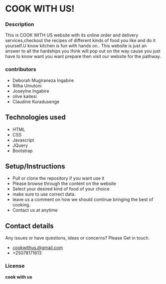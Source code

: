 
# **COOK WITH US!**

### Description
 This is COOK WITH US website with its  online order and delivery services,checkout the recipes of different kinds of food you like and do it yourself.U know kitchen is fun with hands on.. This website is just an answer to all the hardships you think will pop out on the way cause you just have to know want you want prepare then visit our website for the pathway. 
### contributors
* Deborah Mugiraneza Ingabire 
*  Ritha   Umutoni
* Joseylne Ingabire
* olive kaitesi 
* Claudine Kuradusenge
## Technologies used
* HTML
* CSS
* Javascript
* JQuery
* Bootstrap
## Setup/Instructions
* Pull or clone the repository if you want use it
* Please browse through the content on the website
* Select your desired kind of food of your choice 
* make sure to use correct data.
* leave us a comment on how we should continue bringing the best of cooking.
* Contact us at anytime
## Contact details
Any issues or have questions, ideas or concerns?
 Please Get in touch.
  * cookwithus.@gmail.com
  * +25078171613 
### License
 **cook with us**
